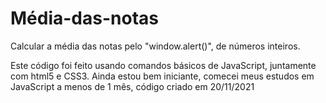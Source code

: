 # Média-das-notas
Calcular a média das notas pelo "window.alert()", de números inteiros.

Este código foi feito usando comandos básicos de JavaScript, juntamente com html5 e CSS3.
Ainda estou bem iniciante, comecei meus estudos em JavaScript a menos de 1 mês, código criado em 20/11/2021
